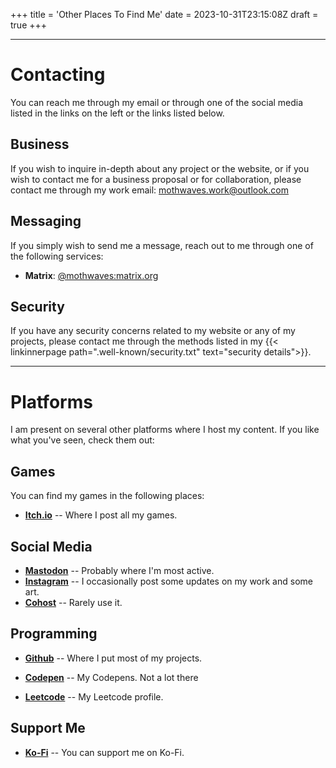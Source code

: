 +++
title = 'Other Places To Find Me'
date = 2023-10-31T23:15:08Z
draft = true
+++

---

# Contacting

You can reach me through my email or through one of the social media listed in the links on the left or the links listed below.

## Business

If you wish to inquire in-depth about any project or the website, or if you wish to contact me for a business proposal or for collaboration, please contact me through my work email: mothwaves.work@outlook.com

## Messaging

If you simply wish to send me a message, reach out to me through one of the following services:

- **Matrix**: [@mothwaves:matrix.org](https://matrix.to/#/@mothwaves:matrix.org)

## Security

If you have any security concerns related to my website or any of my projects, please contact me through the methods listed in my {{< linkinnerpage path=".well-known/security.txt" text="security details">}}.

---

# Platforms

I am present on several other platforms where I host my content. If you like what you've seen, check them out:

## Games

You can find my games in the following places:

- **[Itch.io](https://mothwaves.itch.io/)** -- Where I post all my games.

## Social Media

- **[Mastodon](https://mastodon.gamedev.place/@MothWaves)** -- Probably where I'm most active.
- **[Instagram](https://www.instagram.com/waves.in.dreams/)** -- I occasionally post some updates on my work and some art.
- **[Cohost](https://cohost.org/primo-vista-poison)** -- Rarely use it.

## Programming

- **[Github](https://github.com/MothWaves)** -- Where I put most of my projects.

- **[Codepen](https://codepen.io/MothWaves)** -- My Codepens. Not a lot there

- **[Leetcode](https://leetcode.com/mothwaves/)** -- My Leetcode profile.

## Support Me

- **[Ko-Fi](https://ko-fi.com/mothwaves)** -- You can support me on Ko-Fi. 
